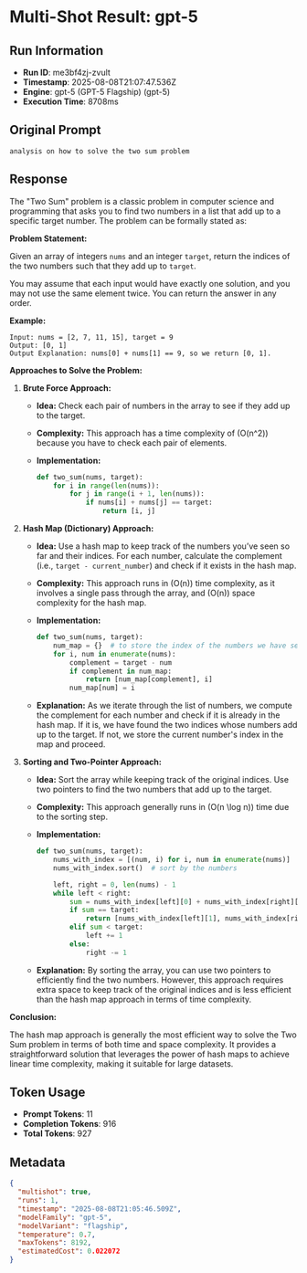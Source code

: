 # Multi-Shot Result: gpt-5

## Run Information
- **Run ID**: me3bf4zj-zvult
- **Timestamp**: 2025-08-08T21:07:47.536Z
- **Engine**: gpt-5 (GPT-5 Flagship) (gpt-5)
- **Execution Time**: 8708ms

## Original Prompt
```
analysis on how to solve the two sum problem
```

## Response
The "Two Sum" problem is a classic problem in computer science and programming that asks you to find two numbers in a list that add up to a specific target number. The problem can be formally stated as:

**Problem Statement:**

Given an array of integers `nums` and an integer `target`, return the indices of the two numbers such that they add up to `target`.

You may assume that each input would have exactly one solution, and you may not use the same element twice. You can return the answer in any order.

**Example:**

```
Input: nums = [2, 7, 11, 15], target = 9
Output: [0, 1]
Output Explanation: nums[0] + nums[1] == 9, so we return [0, 1].
```

**Approaches to Solve the Problem:**

1. **Brute Force Approach:**

   - **Idea:** Check each pair of numbers in the array to see if they add up to the target.
   - **Complexity:** This approach has a time complexity of \(O(n^2)\) because you have to check each pair of elements.
   - **Implementation:**

     ```python
     def two_sum(nums, target):
         for i in range(len(nums)):
             for j in range(i + 1, len(nums)):
                 if nums[i] + nums[j] == target:
                     return [i, j]
     ```

2. **Hash Map (Dictionary) Approach:**

   - **Idea:** Use a hash map to keep track of the numbers you’ve seen so far and their indices. For each number, calculate the complement (i.e., `target - current_number`) and check if it exists in the hash map.
   - **Complexity:** This approach runs in \(O(n)\) time complexity, as it involves a single pass through the array, and \(O(n)\) space complexity for the hash map.
   - **Implementation:**

     ```python
     def two_sum(nums, target):
         num_map = {}  # to store the index of the numbers we have seen
         for i, num in enumerate(nums):
             complement = target - num
             if complement in num_map:
                 return [num_map[complement], i]
             num_map[num] = i
     ```

   - **Explanation:** As we iterate through the list of numbers, we compute the complement for each number and check if it is already in the hash map. If it is, we have found the two indices whose numbers add up to the target. If not, we store the current number's index in the map and proceed.

3. **Sorting and Two-Pointer Approach:**

   - **Idea:** Sort the array while keeping track of the original indices. Use two pointers to find the two numbers that add up to the target.
   - **Complexity:** This approach generally runs in \(O(n \log n)\) time due to the sorting step.
   - **Implementation:**

     ```python
     def two_sum(nums, target):
         nums_with_index = [(num, i) for i, num in enumerate(nums)]
         nums_with_index.sort()  # sort by the numbers

         left, right = 0, len(nums) - 1
         while left < right:
             sum = nums_with_index[left][0] + nums_with_index[right][0]
             if sum == target:
                 return [nums_with_index[left][1], nums_with_index[right][1]]
             elif sum < target:
                 left += 1
             else:
                 right -= 1
     ```

   - **Explanation:** By sorting the array, you can use two pointers to efficiently find the two numbers. However, this approach requires extra space to keep track of the original indices and is less efficient than the hash map approach in terms of time complexity.

**Conclusion:**

The hash map approach is generally the most efficient way to solve the Two Sum problem in terms of both time and space complexity. It provides a straightforward solution that leverages the power of hash maps to achieve linear time complexity, making it suitable for large datasets.


## Token Usage
- **Prompt Tokens**: 11
- **Completion Tokens**: 916
- **Total Tokens**: 927


## Metadata
```json
{
  "multishot": true,
  "runs": 1,
  "timestamp": "2025-08-08T21:05:46.509Z",
  "modelFamily": "gpt-5",
  "modelVariant": "flagship",
  "temperature": 0.7,
  "maxTokens": 8192,
  "estimatedCost": 0.022072
}
```
